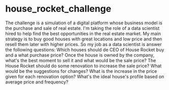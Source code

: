 # house_rocket_challenge
The challenge is a simulation of a digital platform whose business model is the purchase and sale of real estate. I'm taking the role of a data scientist hired to help find the best opportunities in the real estate market.  My main strategy is to buy good houses with great locations and low price and then resell them later with higher prices. So my job as a data scientist is answer the following questions:  Which houses should de CEO of House Rocket buy and a what purchase price?  Once the house is owned by the company, what's the best moment to sell it and what would be the sale price?  The House Rocket should do some renovation to increase the sale price? What would be the suggestions for changes? What is the increase in the price given for each renovation option?  What's the ideal house's profile based on average price and frequency?
